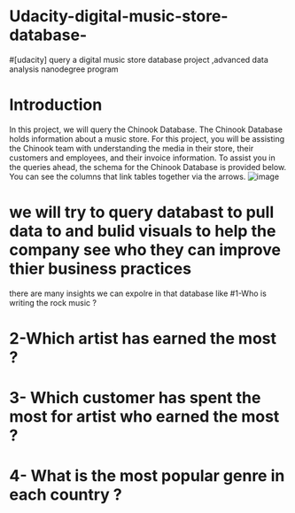 #  Udacity-digital-music-store-database-
#[udacity] query a digital music store database project ,advanced data analysis nanodegree program
# Introduction
In this project, we will query the Chinook Database. The Chinook Database holds information about a music store. For this project, you will be assisting the Chinook team with understanding the media in their store, their customers and employees, and their invoice information. To assist you in the queries ahead, the schema for the Chinook Database is provided below. You can see the columns that link tables together via the arrows.
![image](https://user-images.githubusercontent.com/101069443/158467507-b7649320-3792-48e9-a7c2-002c49dce090.png)
# we will try to query databast to pull data to and bulid visuals to help the company see who they can improve thier business practices
there are many insights we can expolre in that database like
#1-Who is writing the rock music ?
# 2-Which artist has earned the most ?
# 3- Which customer has spent the most for artist who earned the most ?
# 4-   What is the most popular genre in each country ?




